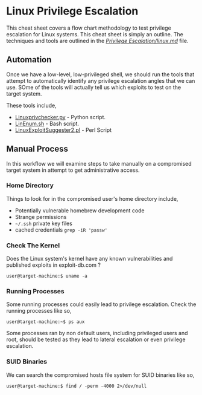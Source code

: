 # Linux Privilege Escalation
This cheat sheet covers a flow chart methodology to test privilege escalation for Linux systems. This cheat sheet is simply an outline. The techniques and tools are outlined in the [*Privilege Escalation/linux.md*](https://github.com/weaknetlabs/Penetration-Testing-Grimoire/blob/master/Privilege%20Escalation/linux.md) file. 

## Automation
Once we have a low-level, low-privileged shell, we should run the tools that attempt to automatically identify any privilege escalation angles that we can use. SOme of the tools will actually tell us which exploits to test on the target system.

These tools include,
* [Linuxprivchecker.py](https://github.com/weaknetlabs/Penetration-Testing-Grimoire/blob/master/Privilege%20Escalation/Tools/linuxprivchecker.py) - Python script.
* [LinEnum.sh](https://github.com/weaknetlabs/Penetration-Testing-Grimoire/blob/master/Privilege%20Escalation/Tools/LinEnum.sh) - Bash script.
* [LinuxExploitSuggester2.pl](https://github.com/weaknetlabs/Penetration-Testing-Grimoire/blob/master/Privilege%20Escalation/Tools/LinuxExploitSuggester2.pl) - Perl Script

## Manual Process
In this workflow we will examine steps to take manually on a compromised target system in attempt to get administrative access.
### Home Directory
Things to look for in the compromised user's home directory include,
* Potentially vulnerable homebrew development code
* Strange permissions
* `~/.ssh` private key files
* cached credentials `grep -iR 'passw'`
### Check The Kernel
Does the Linux system's kernel have any known vulnerabilities and published exploits in exploit-db.com ?
```
user@target-machine:$ uname -a
```
### Running Processes
Some running processes could easily lead to privilege escalation. Check the running processes like so,
```
user@target-machine:~$ ps aux
```
Some processes ran by non default users, including privileged users and root, should be tested as they lead to lateral escalation or even privilege escalation.
### SUID Binaries
We can search the compromised hosts file system for SUID binaries like so,
```
user@target-machine:$ find / -perm -4000 2>/dev/null
```

